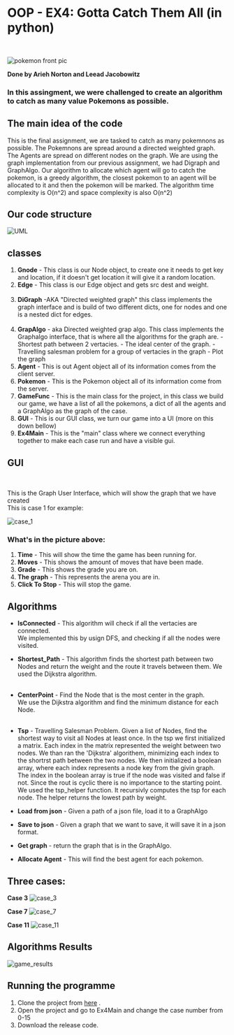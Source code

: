 # OOP - EX4: Gotta Catch Them All (in python)
<br /> 

![pokemon front pic](https://user-images.githubusercontent.com/68643157/148652118-8a62da58-9d86-4f2d-8efa-943ed2694220.jpg)

**Done by Arieh Norton and Leead Jacobowitz** 
  <br />
  
  ### In this assingment, we were challenged to create an algorithm to catch as many value Pokemons as possible. 
  
  

## The main idea of the code <br />

This is the final assignment, we are tasked to catch as many pokemnons as possible. The Pokemnons are spread around a directed weighted graph.
The Agents are spread on different nodes on the graph. We are using the graph implementation from our previous assignment, we had Digraph and GraphAlgo. 
Our algorithm to allocate which agent will go to catch the pokemon, is a greedy algorithm, the closest pokemon to an agent will be allocated to it and then the pokemon will be marked. 
The algorithm time complexity is O(n^2) and space complexity is also O(n^2)

## Our code structure <br />
![UML](https://user-images.githubusercontent.com/68643157/148660877-b1b33f98-305b-4109-ab2a-a00591838b63.png)



## classes <br />
1. **Gnode** - This class is our Node object, to create one it needs to get key and location, if it doesn't get location
               it will give it a random location. 
      <br />
2. **Edge** - This class is our Edge object and gets src dest and weight.<br /><br />
3. **DiGraph** -AKA "Directed weighted graph" this class implements the graph interface
            and is build of two different dicts, one for nodes and one is a nested dict for edges.<br /><br />
4. **GrapAlgo** - aka Directed weighted grap algo. This class implements the Graphalgo interface, that is where all the algorithms for the graph are.
                - Shortest path between 2 vertacies.
                - The ideal center of the graph.
                - Travelling salesman problem for a group of vertacies in the graph
                - Plot the graph 
5. **Agent** - This is out Agent object all of its information comes from the client server.
6. **Pokemon** - This is the Pokemon object all of its information come from the server.
7. **GameFunc** - This is the main class for the project, in this class we build our game, we have a list of all the pokemons, a dict of all the agents and
                  a GraphAlgo as the graph of the case. 
8. **GUI** - This is our GUI class, we turn our game into a UI (more on this down bellow)
9. **Ex4Main** - This is the "main" class where we connect everything together to make each case run and have a visible gui. 
  
## GUI
<br />

This is the Graph User Interface, which will show the graph that we have created <br />
This is case 1 for example: 

![case_1](https://user-images.githubusercontent.com/68643157/148652409-70aef2b0-4542-43a0-abb6-bbf1c638ff54.png)

### What's in the picture above: <br />

1. **Time** - This will show the time the game has been running for.
2. **Moves** - This shows the amount of moves that have been made. 
3. **Grade** - This shows the grade you are on. 
4. **The graph** - This represents the arena you are in. 
5. **Click To Stop** - This will stop the game. 

## Algorithms<br />

- **IsConnected** - This algorithm will check if all the vertacies are connected.<br />
  We implemented this by usign DFS, and checking if all the nodes were visited.    

- **Shortest_Path** - This algorithm finds the shortest path between two Nodes and return the weight and the route it travels between them.
  We used the Dijkstra algorithm. <br /><br />
    
- **CenterPoint** - Find the Node that is the most center in the graph.<br />
  We use the Dijkstra algorithm and find the minimum distance for each Node. <br /><br />

- **Tsp** - Travelling Salesman Problem. 
  Given a list of Nodes, find the shortest way to visit all Nodes at least once. 
  In the tsp we first initialized a matrix. 
  Each index in the matrix represented the weight between two nodes.
  We than ran the 'Dijkstra' algorithem, minimizing each index to the shortrst path between the two nodes.
  We then initialized a boolean array, where each index represents a node key from the givin graph.
  The index in the boolean array is true if the node was visited and false if not.
  Since the rout is cyclic there is no importance to the starting point.
  We used the tsp_helper function. It recursivly computes the tsp for each node.
  The helper returns the lowest path by weight.
  
- **Load from json** - Given a path of a json file, load it to a GraphAlgo

- **Save to json** - Given a graph that we want to save, it will save it in a json format.

- **Get graph** - return the graph that is in the GraphAlgo.

- **Allocate Agent** - This will find the best agent for each pokemon. 

## Three cases: 
  **Case 3**
  ![case_3](https://user-images.githubusercontent.com/68643157/148652645-3eb5825f-7143-4244-be00-e0d6d6b93f99.png)
  
  **Case 7**
  ![case_7](https://user-images.githubusercontent.com/68643157/148652657-f0a4f33d-5cf9-4ea0-93b6-863507f31d4d.png)

  **Case 11**
  ![case_11](https://user-images.githubusercontent.com/68643157/148652681-fdc67d72-bc56-4c10-8f88-9ed842c6dd42.png)
      

## Algorithms Results<br />
![game_results](https://user-images.githubusercontent.com/68643157/148660893-993b080b-6ce2-4f89-80cd-99b9f6b466a7.png)
<br />

## Running the programme <br />

1. Clone the project from [here](https://github.com/Arieh-code/OOP-Ex4.git) . <br />
2. Open the project and go to Ex4Main and change the case number from 0-15
3. Download the release code.


